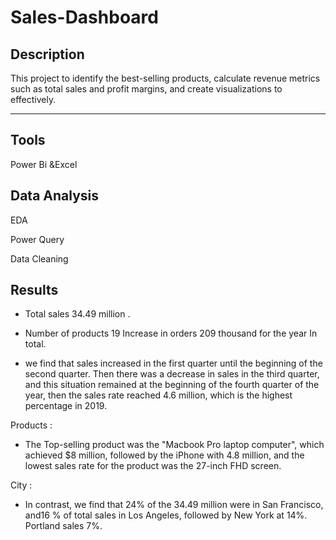 # Sales-Dashboard


## Description

This project to identify the best-selling products, calculate revenue metrics such as total sales and profit margins, and create visualizations to  effectively. 

---

## Tools

Power Bi &Excel

 
## Data Analysis

EDA

Power Query

Data Cleaning



## Results 

- Total sales 34.49 million .
  
- Number of products 19 Increase in orders 209 thousand for the year In total.

- we find that sales increased in the first quarter until the beginning of the second quarter. Then there was a decrease in sales in the third quarter, and this situation remained at the beginning of the fourth quarter of the year, then the sales rate reached 4.6 million, which is the highest percentage in 2019.

Products :

- The Top-selling product was the "Macbook Pro laptop computer", which achieved $8 million, followed by the iPhone with 4.8 million, and the lowest sales rate for the product was the 27-inch FHD screen.
   
City :

- In contrast, we find that 24% of the 34.49 million were in San Francisco, and16 % of total sales in Los Angeles, followed by New York at 14%. Portland sales 7%.
